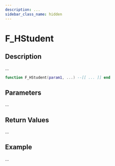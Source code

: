 ```yaml
---
description: ...
sidebar_class_name: hidden
---
```


# F_HStudent

## Description

...

```lua
function F_HStudent(param1, ...) --[[ ... ]] end
```

## Parameters

...

## Return Values

...

## Example

...

